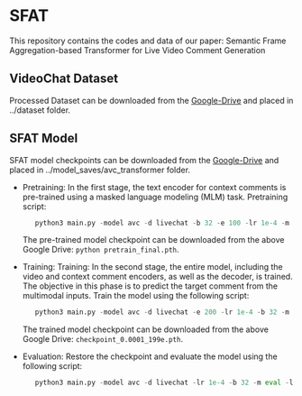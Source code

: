 # SFAT
This repository contains the codes and data of our paper: Semantic Frame Aggregation-based Transformer for Live Video Comment Generation

## VideoChat Dataset
Processed Dataset can be downloaded from the [Google-Drive](https://drive.google.com/drive/folders/1CJHMAt-_uSTOydhYLrH-I0NuaW0vf2KV?usp=sharing) and placed in ../dataset folder.

## SFAT Model
SFAT model checkpoints can be downloaded from the [Google-Drive](https://drive.google.com/drive/folders/1v3GpjvqF6t5vOEOdcTWLKVNlQ_D-1tNu?usp=sharing) and placed in ../model_saves/avc_transformer folder.

- Pretraining: In the first stage, the text encoder for context comments is pre-trained using a masked language modeling (MLM) task. Pretraining script:
  ```python
     python3 main.py -model avc -d livechat -b 32 -e 100 -lr 1e-4 -m pretrain
  ```
   The pre-trained model checkpoint can be downloaded from the above Google Drive: `python pretrain_final.pth`.

- Training: Training: In the second stage, the entire model, including the video and context comment encoders, as well as the decoder, is trained. The objective in this phase is to predict the target comment from the multimodal inputs. Train the model using the following script: 
  ```python
     python3 main.py -model avc -d livechat -e 200 -lr 1e-4 -b 32 -m train -l pretrain_final.pth
  ```
  
  The trained model checkpoint can be downloaded from the above Google Drive: `checkpoint_0.0001_199e.pth`.
  
- Evaluation: Restore the checkpoint and evaluate the model using the following script:
  ```python
     python3 main.py -model avc -d livechat -lr 1e-4 -b 32 -m eval -l checkpoint_0.0001_199e.pth
  ```
  
